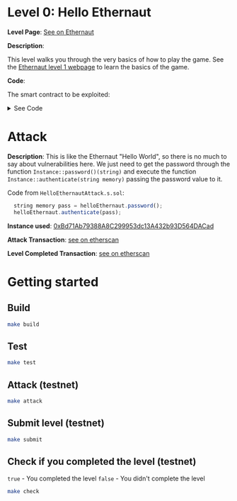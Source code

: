 # Level 0: Hello Ethernaut

**Level Page**: [See on Ethernaut](https://ethernaut.openzeppelin.com/level/0x7E0f53981657345B31C59aC44e9c21631Ce710c7)

**Description**:

This level walks you through the very basics of how to play the game. See the [Ethernaut level 1 webpage](https://ethernaut.openzeppelin.com/level/0x7E0f53981657345B31C59aC44e9c21631Ce710c7) to learn the basics of the game.

**Code**:

The smart contract to be exploited:

<details>
<summary>See Code</summary>

```javascript
// SPDX-License-Identifier: MIT
pragma solidity ^0.8.0;

contract Instance {
    string public password;
    uint8 public infoNum = 42;
    string public theMethodName = "The method name is method7123949.";
    bool private cleared = false;

    // constructor
    constructor(string memory _password) {
        password = _password;
    }

    function info() public pure returns (string memory) {
        return "You will find what you need in info1().";
    }

    function info1() public pure returns (string memory) {
        return 'Try info2(), but with "hello" as a parameter.';
    }

    function info2(string memory param) public pure returns (string memory) {
        if (keccak256(abi.encodePacked(param)) == keccak256(abi.encodePacked("hello"))) {
            return "The property infoNum holds the number of the next info method to call.";
        }
        return "Wrong parameter.";
    }

    function info42() public pure returns (string memory) {
        return "theMethodName is the name of the next method.";
    }

    function method7123949() public pure returns (string memory) {
        return "If you know the password, submit it to authenticate().";
    }

    function authenticate(string memory passkey) public {
        if (keccak256(abi.encodePacked(passkey)) == keccak256(abi.encodePacked(password))) {
            cleared = true;
        }
    }

    function getCleared() public view returns (bool) {
        return cleared;
    }
}
```

</details>

# Attack

**Description**: This is like the Ethernaut "Hello World", so there is no much to say about vulnerabilities here. We just need to get the password through the function `Instance::password()(string)` and execute the function `Instance::authenticate(string memory)` passing the password value to it.

Code from `HelloEthernautAttack.s.sol`:

```javascript
  string memory pass = helloEthernaut.password();
  helloEthernaut.authenticate(pass);
```

**Instance used**: [0xBd71Ab79388A8C299953dc13A432b93D564DACad](https://sepolia.etherscan.io/address/0xBd71Ab79388A8C299953dc13A432b93D564DACad)

**Attack Transaction**: [see on etherscan](https://sepolia.etherscan.io/tx/0xc7503b04cc10028c8f0ef67c6c3dc625fa2d1651a57ea49c2469b3d63e55175e)

**Level Completed Transaction**: [see on etherscan](https://sepolia.etherscan.io/tx/0x70b2fb3510848c54e54413687fd8be8962a7503fd74140c0a9ac8f452594429b)


# Getting started

## Build

```bash
make build
```

## Test

```bash
make test
```

## Attack (testnet)

```bash
make attack
```

## Submit level (testnet)

```bash
make submit
```

## Check if you completed the level (testnet)

`true` - You completed the level
`false` - You didn't complete the level

```bash
make check
```